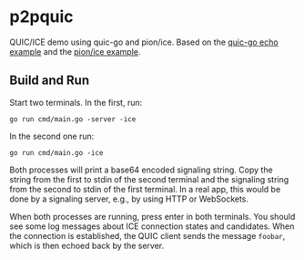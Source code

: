 # p2pquic

QUIC/ICE demo using quic-go and pion/ice. Based on the [quic-go echo
example](https://github.com/quic-go/quic-go/blob/master/example/echo/echo.go)
and the [pion/ice
example](https://github.com/pion/ice/tree/master/examples/ping-pong).

## Build and Run

Start two terminals. In the first, run:

```shell
go run cmd/main.go -server -ice
```

In the second one run:

```shell
go run cmd/main.go -ice
```

Both processes will print a base64 encoded signaling string. Copy the string
from the first to stdin of the second terminal and the signaling string from the
second to stdin of the first terminal. In a real app, this would be done by a
signaling server, e.g., by using HTTP or WebSockets.

When both processes are running, press enter in both terminals. You should see
some log messages about ICE connection states and candidates. When the
connection is established, the QUIC client sends the message `foobar`, which is
then echoed back by the server.

